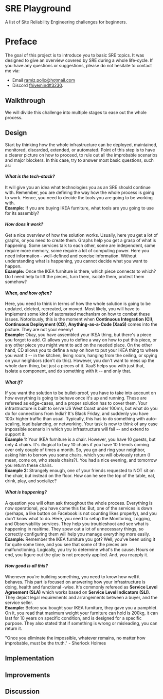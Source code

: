 # SRE Playground
A list of Site Reliability Engineering challenges for beginners.

# Preface
The goal of this project is to introduce you to basic SRE topics. It was designed to give an overview covered by SRE during a whole life-cycle. If you have any questions or suggestions, please do not hesitate to contact me via:
* Email [ramiz.polic@hotmail.com](mailto:ramiz.polic@hotmail.com)
* Discord [fhivemind#3230](fhivemind#3230).

## Walkthrough
We will divide this challenge into multiple stages to ease out the whole process.     

## Design
Start by thinking how the whole infrastructure can be deployed, maintained, monitored, discarded, extended, or automated. Point of this step is to have a clearer picture on how to proceed, to rule out all the improbable scenarios and major blockers. In this case, try to answer most basic questions, such as:
#### *What is the tech-stack?*
It will give you an idea what technologies you as an SRE should continue with. Remember, you are defining the way how the whole process is going to work. Hence, you need to decide the tools you are going to be working with.     
**Example:** If you are buying IKEA furniture, what tools are you going to use for its assembly?
#### *How does it work?*
Get a nice overview of how the solution works. Usually, here you get a lot of graphs, or you need to create them. Graphs help you get a grasp of what is happening. Some services talk to each other, some are independent, some require more memory, some require a lot of computing power. Here you need information - well-defined and concise information. Without understanding what is happening, you cannot decide what you want to happen.     
**Example:** Once the IKEA furniture is there, which piece connects to which? Do I need help to lift the pieces, turn them, isolate them, protect them somehow?
#### *When, and how often?*
Here, you need to think in terms of how the whole solution is going to be updated, deleted, recreated, or moved. Most likely, you will have to implement some kind of automated mechanism on how to combat these issues. Notoriously, this is the moment when **Continuous Integration (CI)**, **Continuous Deployment (CD)**, **Anything-as-a-Code (XaaS)**  comes into the picture. They are not your enemy!     
**Example:** Okay, you have assembled your IKEA thing, but there's a piece you forgot to add. CI allows you to define a way on how to put this piece, or any other piece you might want to add on the needed place. On the other hand, CD allows you to define a way on how to put your IKEA thing to where you want it -- in the kitchen, living room, hanging from the ceiling, or spying on your neighbors (don't do this). However, you don't want to mess up the whole darn thing, but just a pieces of it. XaaS helps you with just that, isolate a component, and do something with it -- and only that.
#### *What if?*
If you want the solution to be bullet-proof, you have to take into account on how everything is going to behave once it's up and running. These are refereed as edge-cases, and a proper solution has to cover them. Your infrastructure is built to serve US West Coast under 100ms, but what do you do for connections from India? It's Black Friday, and suddenly you have 100x higher traffic than usual. Typically, this has to do something with auto-scaling, load balancing, or networking. Your task is now to think of any case impossible scenario in which you infrastructure will fail -- and extend to support it.    
**Example 1:** Your IKEA furniture is a chair. However, you have 10 guests, but only 4 chairs. It's illogical to buy 10 chairs if you have 10 friends coming over only couple of times a month. So, you go and ring your neighbor, asking him to borrow you some chairs, which you will obviously return (I mean, come on, who steals chairs?). You had a nice evening, and tomorrow you return these chairs.     
**Example 2:** Strangely enough, one of your friends requested to NOT sit on the chair, but instead on the floor. How can he see the top of the table, eat, drink, play, and socialize?
#### *What is happening?*
A question you will often ask throughout the whole process. Everything is now operational, you have come this far. But, one of the services is down (perhaps, a like button on Facebook is not counting likes properly), and you don't know what to do. Here, you need to setup the Monitoring, Logging, and Observability services. They help you troubleshoot and see what is happening in realtime. They spew out a lot of unnecessary things, so correctly configuring them will help you manage everything more easily.     
**Example:** Remember the IKEA furniture you got? Well, you've been using it for quite some time, and you see that some of the pieces are malfunctioning. Logically, you try to determine what's the cause. Hours on end, you figure out the glue is not properly applied. And, you reapply it.
#### *How good is all this?*
Whenever you're building something, you need to know how well it behaves. This part is focused on answering how your infrastructure is doing, health and functional -wise. It's commonly refereed as **Service Level Agreement (SLA)** which works based on **Service Level Indicators (SLI)**. They depict legal requirements and arrangements between a buyer, and the service seller.     
**Example:** Before you bought your IKEA furniture, they gave you a pamphlet. On it, you read that maximum weight your furniture can hold is 200kg, it can last for 10 years on specific condition, and is designed for a specific purpose. They also stated that if something is wrong or misleading, you can return it.

"Once you eliminate the impossible, whatever remains, no matter how improbable, must be the truth." - Sherlock Holmes    

## Implementation
## Improvements
## Discussion
